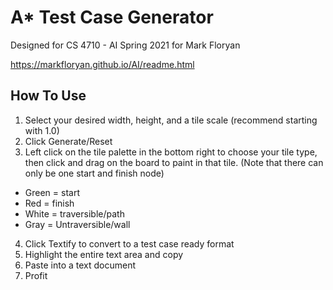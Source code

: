 # A* Test Case Generator
Designed for CS 4710 - AI Spring 2021 for Mark Floryan

https://markfloryan.github.io/AI/readme.html

## How To Use
1) Select your desired width, height, and a tile scale (recommend starting with 1.0)
2) Click Generate/Reset
3) Left click on the tile palette in the bottom right to choose your tile type, then click and drag on the board to paint in that tile. (Note that there can only be one start and finish node)
- Green = start
- Red = finish
- White = traversible/path
- Gray = Untraversible/wall
4) Click Textify to convert to a test case ready format
5) Highlight the entire text area and copy
6) Paste into a text document
7) Profit
